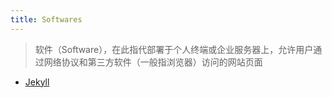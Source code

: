 ```yaml
---
title: Softwares
---
```

> 软件（Software），在此指代部署于个人终端或企业服务器上，允许用户通过网络协议和第三方软件（一般指浏览器）访问的网站页面

- [Jekyll](./Jekyll/)
